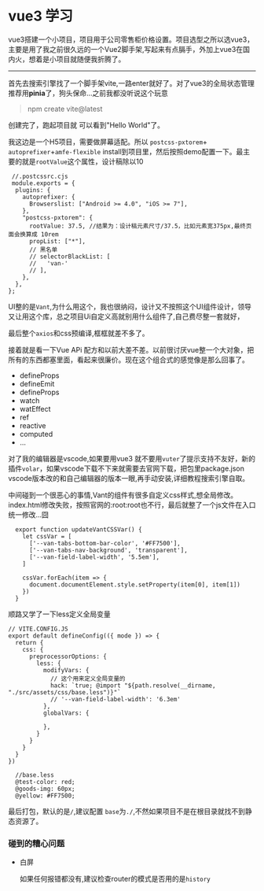 # vue3 学习

vue3搭建一个小项目，项目用于公司零售柜价格设置。项目选型之所以选vue3，主要是用了我之前很久远的一个Vue2脚手架,写起来有点膈手，外加上vue3在国内火，想着是小项目就随便我折腾了。

<!-- [vue,vite,前端] -->

---
首先去搜索引擎找了一个脚手架vite,一路enter就好了。对了vue3的全局状态管理推荐用**pinia**了，狗头保命...之前我都没听说这个玩意
> npm create vite@latest

创建完了，跑起项目就 可以看到"Hello World"了。

我这边是一个H5项目，需要做屏幕适配。所以 `postcss-pxtorem`+ `autoprefixer`+`amfe-flexible` install到项目里，然后按照demo配置一下。最主要的就是`rootValue`这个属性，设计稿除以10

```JS
 //.postcssrc.cjs
 module.exports = {
  plugins: {
    autoprefixer: {
      Browserslist: ["Android >= 4.0", "iOS >= 7"],
    },
    "postcss-pxtorem": {
      rootValue: 37.5, //结果为：设计稿元素尺寸/37.5，比如元素宽375px,最终页面会换算成 10rem
      propList: ["*"],
      // 黑名单
      // selectorBlackList: [
      //   'van-'
      // ],
    },
  },
};
```

UI整的是`Vant`,为什么用这个，我也很纳闷，设计又不按照这个UI组件设计，领导又让用这个库，总之项目Ui自定义高就别用什么组件了,自己费尽整一套就好，


最后整个`axios`和css预编译,框框就差不多了。

接着就是看一下Vue APi 配方和以前大差不差。以前很讨厌vue整一个大对象，把所有的东西都塞里面，看起来很廉价。现在这个组合式的感觉像是那么回事了。

* defineProps
* defineEmit
* defineProps
* watch
* watEffect
* ref
* reactive
* computed
* ...

对了我的编辑器是vscode,如果要用vue3 就不要用`vuter`了提示支持不友好，新的插件`volar`，如果vscode下载不下来就需要去官网下载，把包里package.json vscode版本改的和自己编辑器的版本一眼,再手动安装,详细教程搜索引擎自取。

中间碰到一个很恶心的事情,Vant的组件有很多自定义css样式,想全局修改。index.html修改失败，按照官网的:root:root也不行，最后就整了一个js文件在入口统一修改...囧
```JS
  export function updateVantCSSVar() {
    let cssVar = [
      ['--van-tabs-bottom-bar-color', '#FF7500'],
      ['--van-tabs-nav-background', 'transparent'],
      ['--van-field-label-width', '5.5em'],
    ]

    cssVar.forEach(item => {
      document.documentElement.style.setProperty(item[0], item[1])
    })
  }
```

顺路又学了一下less定义全局变量
```JS
// VITE.CONFIG.JS
export default defineConfig(({ mode }) => {
  return {
    css: {
      preprocessorOptions: {
        less: {
          modifyVars: {
            // 这个用来定义全局变量的
            hack: `true; @import "${path.resolve(__dirname, "./src/assets/css/base.less")}"`
            // '--van-field-label-width': '6.3em'
          },
          globalVars: {

          },
        }
      }
    }
  }
})

  //base.less
  @test-color: red;
  @goods-img: 60px;
  @yellow: #FF7500;

```

最后打包，默认的是`/`,建议配置 `base`为`./`,不然如果项目不是在根目录就找不到静态资源了。

### 碰到的糟心问题

  - 白屏

    如果任何报错都没有,建议检查router的模式是否用的是`history`





